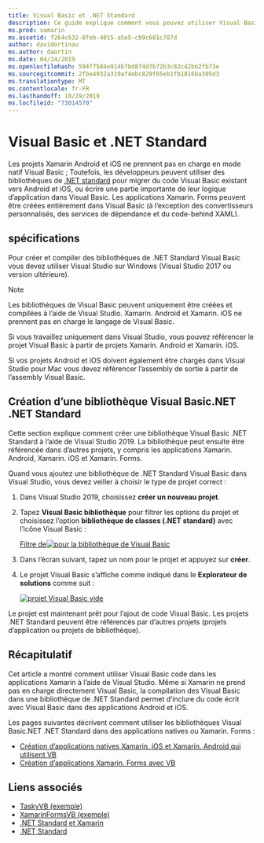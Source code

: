 ```yaml
---
title: Visual Basic et .NET Standard
description: Ce guide explique comment vous pouvez utiliser Visual Basic pour écrire des projets .NET Standard qui peuvent être utilisés dans des solutions ciblant Xamarin. iOS et Xamarin. Android.
ms.prod: xamarin
ms.assetid: f264c632-8feb-4015-a5e5-cb9c681c787d
author: davidortinau
ms.author: daortin
ms.date: 04/24/2019
ms.openlocfilehash: 594f7584e914b7bd8f4d7b72b3c82c42bb2fb73e
ms.sourcegitcommit: 2fbe4932a319af4ebc829f65eb1fb1816ba305d3
ms.translationtype: MT
ms.contentlocale: fr-FR
ms.lasthandoff: 10/29/2019
ms.locfileid: "73014570"
---
```

# <a name="visual-basic-and-net-standard"></a>Visual Basic et .NET Standard

Les projets Xamarin Android et iOS ne prennent pas en charge en mode natif Visual Basic ; Toutefois, les développeurs peuvent utiliser des bibliothèques de [.NET standard](~/cross-platform/app-fundamentals/net-standard.md) pour migrer du code Visual Basic existant vers Android et iOS, ou écrire une partie importante de leur logique d’application dans Visual Basic. Les applications Xamarin. Forms peuvent être créées entièrement dans Visual Basic (à l’exception des convertisseurs personnalisés, des services de dépendance et du code-behind XAML).

## <a name="requirements"></a>spécifications

Pour créer et compiler des bibliothèques de .NET Standard Visual Basic vous devez utiliser Visual Studio sur Windows (Visual Studio 2017 ou version ultérieure).

> [!NOTE]
> Les bibliothèques de Visual Basic peuvent uniquement être créées et compilées à l’aide de Visual Studio. Xamarin. Android et Xamarin. iOS ne prennent pas en charge le langage de Visual Basic.
>
> Si vous travaillez uniquement dans Visual Studio, vous pouvez référencer le projet Visual Basic à partir de projets Xamarin. Android et Xamarin. iOS.
>
> Si vos projets Android et iOS doivent également être chargés dans Visual Studio pour Mac vous devez référencer l’assembly de sortie à partir de l’assembly Visual Basic.

## <a name="creating-a-visual-basicnet-net-standard-library"></a>Création d’une bibliothèque Visual Basic.NET .NET Standard

Cette section explique comment créer une bibliothèque Visual Basic .NET Standard à l’aide de Visual Studio 2019.
La bibliothèque peut ensuite être référencée dans d’autres projets, y compris les applications Xamarin. Android, Xamarin. iOS et Xamarin. Forms.

Quand vous ajoutez une bibliothèque de .NET Standard Visual Basic dans Visual Studio, vous devez veiller à choisir le type de projet correct :

1. Dans Visual Studio 2019, choisissez **créer un nouveau projet**.

2. Tapez **Visual Basic bibliothèque** pour filtrer les options du projet et choisissez l’option **bibliothèque de classes (.NET standard)** avec l’icône Visual Basic :

    [Filtre de![pour la bibliothèque de Visual Basic](xamarin-forms-images/06-sml.png)](xamarin-forms-images/06.png#lightbox)

3. Dans l’écran suivant, tapez un nom pour le projet et appuyez sur **créer**.

4. Le projet Visual Basic s’affiche comme indiqué dans le **Explorateur de solutions** comme suit :

    [![projet Visual Basic vide](images/new-library-sml.png)](images/new-library.png#lightbox)

Le projet est maintenant prêt pour l’ajout de code Visual Basic. Les projets .NET Standard peuvent être référencés par d’autres projets (projets d’application ou projets de bibliothèque).

## <a name="summary"></a>Récapitulatif

Cet article a montré comment utiliser Visual Basic code dans les applications Xamarin à l’aide de Visual Studio. Même si Xamarin ne prend pas en charge directement Visual Basic, la compilation des Visual Basic dans une bibliothèque de .NET Standard permet d’inclure du code écrit avec Visual Basic dans des applications Android et iOS.

Les pages suivantes décrivent comment utiliser les bibliothèques Visual Basic.NET .NET Standard dans des applications natives ou Xamarin. Forms :

- [Création d’applications natives Xamarin. iOS et Xamarin. Android qui utilisent VB](native-apps.md)
- [Création d’applications Xamarin. Forms avec VB](xamarin-forms.md)

## <a name="related-links"></a>Liens associés

- [TaskyVB (exemple)](https://docs.microsoft.com/samples/xamarin/mobile-samples/visualbasic-taskyvb/)
- [XamarinFormsVB (exemple)](https://docs.microsoft.com/samples/xamarin/mobile-samples/visualbasic-xamarinformsvb/)
- [.NET Standard et Xamarin](~/cross-platform/app-fundamentals/net-standard.md)
- [.NET Standard](/dotnet/standard/net-standard/)
